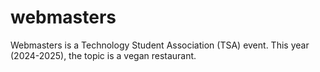 # webmasters

Webmasters is a Technology Student Association (TSA) event. This year (2024-2025), the topic is a vegan restaurant.